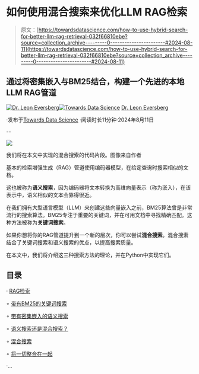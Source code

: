 # 如何使用混合搜索来优化LLM RAG检索

> 原文：[https://towardsdatascience.com/how-to-use-hybrid-search-for-better-llm-rag-retrieval-032f66810ebe?source=collection_archive---------0-----------------------#2024-08-11](https://towardsdatascience.com/how-to-use-hybrid-search-for-better-llm-rag-retrieval-032f66810ebe?source=collection_archive---------0-----------------------#2024-08-11)

## 通过将密集嵌入与BM25结合，构建一个先进的本地LLM RAG管道

[](https://medium.com/@leoneversberg?source=post_page---byline--032f66810ebe--------------------------------)[![Dr. Leon Eversberg](../Images/56dc3579a29933f7047a9ce60be4697a.png)](https://medium.com/@leoneversberg?source=post_page---byline--032f66810ebe--------------------------------)[](https://towardsdatascience.com/?source=post_page---byline--032f66810ebe--------------------------------)[![Towards Data Science](../Images/a6ff2676ffcc0c7aad8aaf1d79379785.png)](https://towardsdatascience.com/?source=post_page---byline--032f66810ebe--------------------------------) [Dr. Leon Eversberg](https://medium.com/@leoneversberg?source=post_page---byline--032f66810ebe--------------------------------)

·发布于[Towards Data Science](https://towardsdatascience.com/?source=post_page---byline--032f66810ebe--------------------------------) ·阅读时长11分钟·2024年8月11日

--

![](../Images/b0e92b6cc8bed0f23c34ac183693d3f8.png)

我们将在本文中实现的混合搜索的代码片段。图像来自作者

基本的检索增强生成（RAG）管道使用编码器模型，在给定查询时搜索相似的文档。

这也被称为**语义搜索**，因为编码器将文本转换为高维向量表示（称为嵌入），在该表示中，语义相似的文本会靠得很近。

在我们拥有大型语言模型（LLM）来创建这些向量嵌入之前，BM25算法曾是非常流行的搜索算法。BM25专注于重要的关键词，并在可用文档中寻找精确匹配。这种方法被称为**关键词搜索**。

如果你想将你的RAG管道提升到一个新的层次，你可以尝试**混合搜索**。混合搜索结合了关键词搜索和语义搜索的优点，以提高搜索质量。

在本文中，我们将介绍这三种搜索方法的理论，并在Python中实现它们。

## 目录

· [RAG检索](#ae7a)

∘ [带有BM25的关键词搜索](#9f75)

∘ [带有密集嵌入的语义搜索](#afec)

∘ [语义搜索还是混合搜索？](#2a98)

∘ [混合搜索](#4bfc)

∘ [将一切整合在一起](#919c)

·…
